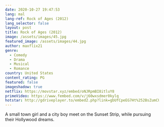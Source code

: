 ```yaml
---
date: 2020-10-27 19:47:53
lang: mal
lang-ref: Rock of Ages (2012)
lang_selector: false
layout: post
title: Rock of Ages (2012)
image: /assets/images/45.jpg
featured_image: /assets/images/44.jpg
author: maxflix21
genre:
  - Comedy
  - Drama
  - Musical
  - Romance
country: United States
content_rating: PG
featured: false
imageshadow: true
netflix: https://movstar.xyz/embed/oNJRpmBI8itluY8
primeVideo: https://www.fembed.com/v/j60wxsdmer0kylq
hotstar: http://gdriveplayer.to/embed2.php?link=gbUfCpeEG7Ht%252BsZumCUnyQE2u6Y4z3z9S6qhQED0cx9YKOcLV8un2Oq5wvG10GiA%252BRnINZvs5ZBHSesO1ATYzYGH%252FyiZ2Xd%252FrLNnanpUlmA%252FIOVw6qIrrgJKyI7%252B2kg3aJlNvEzQtKHqB9L9xVVejPhb%252B90x1k4w1PvgRaZBRGVy0VIz36Fntufq09b6mMQGY%253D
---
```

A small town girl and a city boy meet on the Sunset Strip, while pursuing their Hollywood dreams.